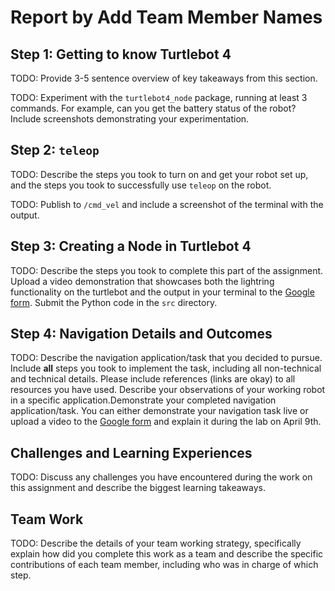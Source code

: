 # Report by Add Team Member Names

## Step 1: Getting to know Turtlebot 4

TODO: Provide 3-5 sentence overview of key takeaways from this section.

TODO: Experiment with the `turtlebot4_node` package, running at least 3 commands. For example, can you get the battery status of the robot? Include screenshots demonstrating your experimentation. 

## Step 2: `teleop`

TODO: Describe the steps you took to turn on and get your robot set up, and the steps you took to successfully use `teleop` on the robot.

TODO: Publish to `/cmd_vel` and include a screenshot of the terminal with the output.

## Step 3: Creating a Node in Turtlebot 4

TODO: Describe the steps you took to complete this part of the assignment. Upload a video demonstration that showcases both the lightring functionality on the turtlebot and the output in your terminal to the [Google form](https://forms.gle/6F1oG1qaHkW2atGV8). Submit the Python code in the `src` directory.

## Step 4: Navigation Details and Outcomes

TODO: Describe the navigation application/task that you decided to pursue. Include **all** steps you took to implement the task, including all non-technical and technical details. Please include references (links are okay) to all resources you have used. Describe your observations of your working robot in a specific application.Demonstrate your completed navigation application/task. You can either demonstrate your navigation task live or upload a video to the [Google form](https://forms.gle/6F1oG1qaHkW2atGV8) and explain it during the lab on April 9th.

## Challenges and Learning Experiences

TODO: Discuss any challenges you have encountered during the work on this assignment and describe the biggest learning takeaways.

## Team Work

TODO: Describe the details of your team working strategy, specifically explain how did you complete this work as a team and describe the specific contributions of each team member, including who was in charge of which step.
